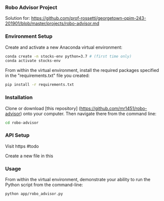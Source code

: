 ### Robo Advisor Project

Solution for: https://github.com/prof-rossetti/georgetown-opim-243-201901/blob/master/projects/robo-advisor.md


### Environment Setup

Create and activate a new Anaconda virtual environment:

```sh
conda create -n stocks-env python=3.7 # (first time only)
conda activate stocks-env
```

From within the virtual environment, install the required packages specified in the "requirements.txt" file you created:

```sh
pip install -r requirements.txt
```

### Installation

Clone or download [this repository] (https://github.com/mr1451/robo-advisor) onto your computer. Then navigate there from the command line:

```sh
cd robo-advisor
```

### API Setup

Visit https #todo 

Create a new file in this 


### Usage

From within the virtual environment, demonstrate your ability to run the Python script from the command-line:

```sh
python app/robo_advisor.py